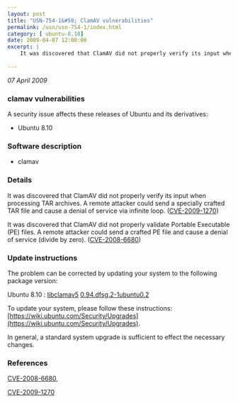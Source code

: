 ```yaml
---
layout: post
title: "USN-754-1&#58; ClamAV vulnerabilities"
permalink: /usn/usn-754-1/index.html
category: [ ubuntu-8.10]
date: 2009-04-07 12:00:00
excerpt: |
    It was discovered that ClamAV did not properly verify its input when processing TAR archives. A remote attacker could send a specially crafted TAR file and cause a denial of service via infinite loop. ([CVE-2009-1270](http://people.ubuntu.com/~ubuntu-security/cve/CVE-2009-1270))
    
--- 
```

 
 

*07 April 2009*

### clamav vulnerabilities

A security issue affects these releases of Ubuntu and its derivatives:

* Ubuntu 8.10

### Software description

* clamav 

### Details

It was discovered that ClamAV did not properly verify its input when processing TAR archives. A remote attacker could send a specially crafted TAR file and cause a denial of service via infinite loop. ([CVE-2009-1270](http://people.ubuntu.com/~ubuntu-security/cve/CVE-2009-1270))

It was discovered that ClamAV did not properly validate Portable Executable (PE) files. A remote attacker could send a crafted PE file and cause a denial of service (divide by zero). ([CVE-2008-6680](http://people.ubuntu.com/~ubuntu-security/cve/CVE-2008-6680)) 

### Update instructions

The problem can be corrected by updating your system to the following package version:

Ubuntu 8.10
 : [libclamav5](https://launchpad.net/ubuntu/+source/clamav) <span> [0.94.dfsg.2-1ubuntu0.2](https://launchpad.net/ubuntu/+source/clamav/0.94.dfsg.2-1ubuntu0.2) </span> 

To update your system, please follow these instructions: [https://wiki.ubuntu.com/Security/Upgrades](https://wiki.ubuntu.com/Security/Upgrades).

In general, a standard system upgrade is sufficient to effect the necessary changes. 

### References

 
 [CVE-2008-6680](http://people.ubuntu.com/~ubuntu-security/cve/CVE-2008-6680), 

 [CVE-2009-1270](http://people.ubuntu.com/~ubuntu-security/cve/CVE-2009-1270)
 

